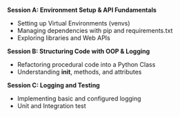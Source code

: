 **Session A: Environment Setup & API Fundamentals**
- Setting up Virtual Environments (venvs)
- Managing dependencies with pip and requirements.txt
- Exploring libraries and Web APIs

**Session B: Structuring Code with OOP & Logging**
- Refactoring procedural code into a Python Class
- Understanding __init__, methods, and attributes

**Session C: Logging and Testing**
- Implementing basic and configured logging
- Unit and Integration test

